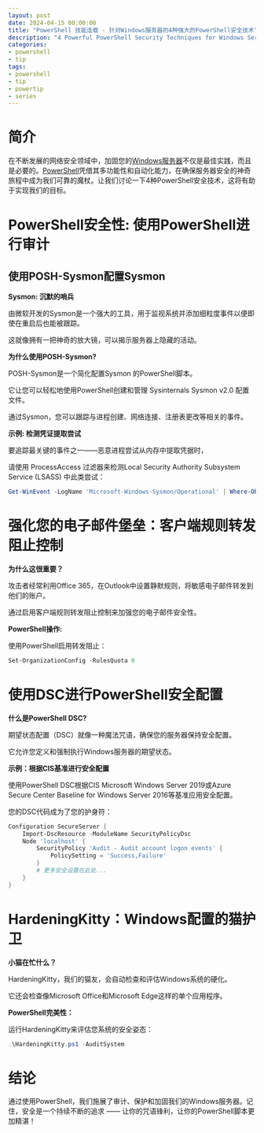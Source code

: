 ```yaml
---
layout: post
date: 2024-04-15 00:00:00
title: "PowerShell 技能连载 - 针对Windows服务器的4种强大的PowerShell安全技术"
description: "4 Powerful PowerShell Security Techniques for Windows Servers"
categories:
- powershell
- tip
tags:
- powershell
- tip
- powertip
- series
---
```

# 简介

在不断发展的网络安全领域中，加固您的[Windows服务器](https://en.wikipedia.org/wiki/Windows_Server)不仅是最佳实践，而且是必要的。[PowerShell](https://powershellguru.com/powershell-tutorial-for-beginners/)凭借其多功能性和自动化能力，在确保服务器安全的神奇旅程中成为我们可靠的魔杖。让我们讨论一下4种PowerShell安全技术，这将有助于实现我们的目标。

# PowerShell安全性: 使用PowerShell进行审计

## 使用POSH-Sysmon配置Sysmon

**Sysmon: 沉默的哨兵**

由微软开发的Sysmon是一个强大的工具，用于监视系统并添加细粒度事件以便即使在重启后也能被跟踪。

这就像拥有一把神奇的放大镜，可以揭示服务器上隐藏的活动。

**为什么使用POSH-Sysmon?**

POSH-Sysmon是一个简化配置Sysmon 的PowerShell脚本。

它让您可以轻松地使用PowerShell创建和管理 Sysinternals Sysmon v2.0 配置文件。

通过Sysmon，您可以跟踪与进程创建、网络连接、注册表更改等相关的事件。

**示例: 检测凭证提取尝试**

要追踪最关键的事件之一——恶意进程尝试从内存中提取凭据时，

请使用 ProcessAccess 过滤器来检测Local Security Authority Subsystem Service (LSASS) 中此类尝试：

```powershell
Get-WinEvent -LogName 'Microsoft-Windows-Sysmon/Operational' | Where-Object {$_.EventID -eq 10 -and $_.Message -like '*LSASS*'}
```

# 强化您的电子邮件堡垒：客户端规则转发阻止控制

**为什么这很重要？**

攻击者经常利用Office 365，在Outlook中设置静默规则，将敏感电子邮件转发到他们的账户。

通过启用客户端规则转发阻止控制来加强您的电子邮件安全性。

**PowerShell操作:**

使用PowerShell启用转发阻止：

```powershell
Set-OrganizationConfig -RulesQuota 0
```

# 使用DSC进行PowerShell安全配置

**什么是PowerShell DSC?**

期望状态配置（DSC）就像一种魔法咒语，确保您的服务器保持安全配置。

它允许您定义和强制执行Windows服务器的期望状态。

**示例：根据CIS基准进行安全配置**

使用PowerShell DSC根据CIS Microsoft Windows Server 2019或Azure Secure Center Baseline for Windows Server 2016等基准应用安全配置。

您的DSC代码成为了您的护身符：

```powershell
Configuration SecureServer {
    Import-DscResource -ModuleName SecurityPolicyDsc
    Node 'localhost' {
        SecurityPolicy 'Audit - Audit account logon events' {
            PolicySetting = 'Success,Failure'
        }
        # 更多安全设置在此处...
    }
}
```

# HardeningKitty：Windows配置的猫护卫

**小猫在忙什么？**

HardeningKitty，我们的猫友，会自动检查和评估Windows系统的硬化。

它还会检查像Microsoft Office和Microsoft Edge这样的单个应用程序。

**PowerShell完美性：**

运行HardeningKitty来评估您系统的安全姿态：

```powershell
.\HardeningKitty.ps1 -AuditSystem
```

# 结论

通过使用PowerShell，我们施展了审计、保护和加固我们的Windows服务器。记住，安全是一个持续不断的追求 —— 让你的咒语锋利，让你的PowerShell脚本更加精湛！
